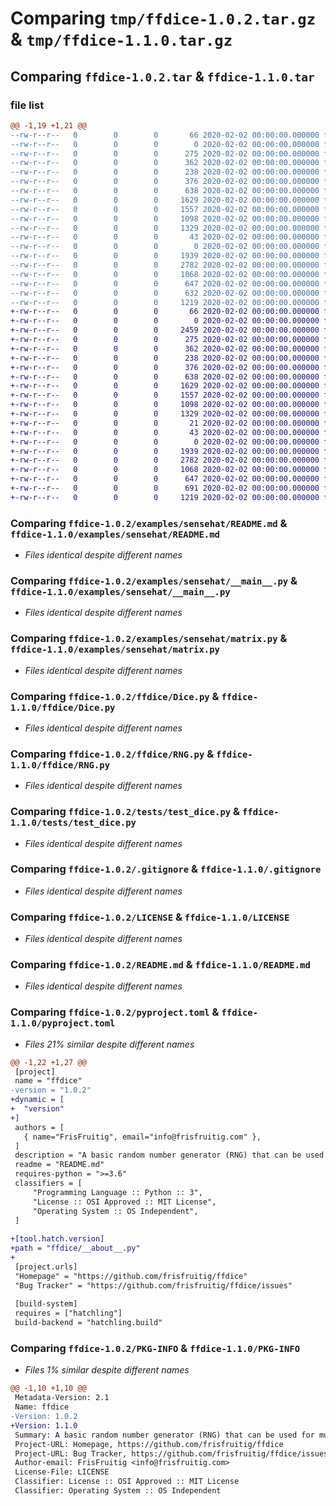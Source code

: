 # Comparing `tmp/ffdice-1.0.2.tar.gz` & `tmp/ffdice-1.1.0.tar.gz`

## Comparing `ffdice-1.0.2.tar` & `ffdice-1.1.0.tar`

### file list

```diff
@@ -1,19 +1,21 @@
--rw-r--r--   0        0        0       66 2020-02-02 00:00:00.000000 ffdice-1.0.2/.gitattributes
--rw-r--r--   0        0        0        0 2020-02-02 00:00:00.000000 ffdice-1.0.2/__init__.py
--rw-r--r--   0        0        0      275 2020-02-02 00:00:00.000000 ffdice-1.0.2/examples/basic/README.md
--rw-r--r--   0        0        0      362 2020-02-02 00:00:00.000000 ffdice-1.0.2/examples/basic/__main__.py
--rw-r--r--   0        0        0      238 2020-02-02 00:00:00.000000 ffdice-1.0.2/examples/colors/README.md
--rw-r--r--   0        0        0      376 2020-02-02 00:00:00.000000 ffdice-1.0.2/examples/colors/__main__.py
--rw-r--r--   0        0        0      638 2020-02-02 00:00:00.000000 ffdice-1.0.2/examples/sensehat/README.md
--rw-r--r--   0        0        0     1629 2020-02-02 00:00:00.000000 ffdice-1.0.2/examples/sensehat/__main__.py
--rw-r--r--   0        0        0     1557 2020-02-02 00:00:00.000000 ffdice-1.0.2/examples/sensehat/matrix.py
--rw-r--r--   0        0        0     1098 2020-02-02 00:00:00.000000 ffdice-1.0.2/ffdice/Dice.py
--rw-r--r--   0        0        0     1329 2020-02-02 00:00:00.000000 ffdice-1.0.2/ffdice/RNG.py
--rw-r--r--   0        0        0       43 2020-02-02 00:00:00.000000 ffdice-1.0.2/ffdice/__init__.py
--rw-r--r--   0        0        0        0 2020-02-02 00:00:00.000000 ffdice-1.0.2/tests/__init__.py
--rw-r--r--   0        0        0     1939 2020-02-02 00:00:00.000000 ffdice-1.0.2/tests/test_dice.py
--rw-r--r--   0        0        0     2782 2020-02-02 00:00:00.000000 ffdice-1.0.2/.gitignore
--rw-r--r--   0        0        0     1068 2020-02-02 00:00:00.000000 ffdice-1.0.2/LICENSE
--rw-r--r--   0        0        0      647 2020-02-02 00:00:00.000000 ffdice-1.0.2/README.md
--rw-r--r--   0        0        0      632 2020-02-02 00:00:00.000000 ffdice-1.0.2/pyproject.toml
--rw-r--r--   0        0        0     1219 2020-02-02 00:00:00.000000 ffdice-1.0.2/PKG-INFO
+-rw-r--r--   0        0        0       66 2020-02-02 00:00:00.000000 ffdice-1.1.0/.gitattributes
+-rw-r--r--   0        0        0        0 2020-02-02 00:00:00.000000 ffdice-1.1.0/__init__.py
+-rw-r--r--   0        0        0     2459 2020-02-02 00:00:00.000000 ffdice-1.1.0/.github/workflows/main.yml
+-rw-r--r--   0        0        0      275 2020-02-02 00:00:00.000000 ffdice-1.1.0/examples/basic/README.md
+-rw-r--r--   0        0        0      362 2020-02-02 00:00:00.000000 ffdice-1.1.0/examples/basic/__main__.py
+-rw-r--r--   0        0        0      238 2020-02-02 00:00:00.000000 ffdice-1.1.0/examples/colors/README.md
+-rw-r--r--   0        0        0      376 2020-02-02 00:00:00.000000 ffdice-1.1.0/examples/colors/__main__.py
+-rw-r--r--   0        0        0      638 2020-02-02 00:00:00.000000 ffdice-1.1.0/examples/sensehat/README.md
+-rw-r--r--   0        0        0     1629 2020-02-02 00:00:00.000000 ffdice-1.1.0/examples/sensehat/__main__.py
+-rw-r--r--   0        0        0     1557 2020-02-02 00:00:00.000000 ffdice-1.1.0/examples/sensehat/matrix.py
+-rw-r--r--   0        0        0     1098 2020-02-02 00:00:00.000000 ffdice-1.1.0/ffdice/Dice.py
+-rw-r--r--   0        0        0     1329 2020-02-02 00:00:00.000000 ffdice-1.1.0/ffdice/RNG.py
+-rw-r--r--   0        0        0       21 2020-02-02 00:00:00.000000 ffdice-1.1.0/ffdice/__about__.py
+-rw-r--r--   0        0        0       43 2020-02-02 00:00:00.000000 ffdice-1.1.0/ffdice/__init__.py
+-rw-r--r--   0        0        0        0 2020-02-02 00:00:00.000000 ffdice-1.1.0/tests/__init__.py
+-rw-r--r--   0        0        0     1939 2020-02-02 00:00:00.000000 ffdice-1.1.0/tests/test_dice.py
+-rw-r--r--   0        0        0     2782 2020-02-02 00:00:00.000000 ffdice-1.1.0/.gitignore
+-rw-r--r--   0        0        0     1068 2020-02-02 00:00:00.000000 ffdice-1.1.0/LICENSE
+-rw-r--r--   0        0        0      647 2020-02-02 00:00:00.000000 ffdice-1.1.0/README.md
+-rw-r--r--   0        0        0      691 2020-02-02 00:00:00.000000 ffdice-1.1.0/pyproject.toml
+-rw-r--r--   0        0        0     1219 2020-02-02 00:00:00.000000 ffdice-1.1.0/PKG-INFO
```

### Comparing `ffdice-1.0.2/examples/sensehat/README.md` & `ffdice-1.1.0/examples/sensehat/README.md`

 * *Files identical despite different names*

### Comparing `ffdice-1.0.2/examples/sensehat/__main__.py` & `ffdice-1.1.0/examples/sensehat/__main__.py`

 * *Files identical despite different names*

### Comparing `ffdice-1.0.2/examples/sensehat/matrix.py` & `ffdice-1.1.0/examples/sensehat/matrix.py`

 * *Files identical despite different names*

### Comparing `ffdice-1.0.2/ffdice/Dice.py` & `ffdice-1.1.0/ffdice/Dice.py`

 * *Files identical despite different names*

### Comparing `ffdice-1.0.2/ffdice/RNG.py` & `ffdice-1.1.0/ffdice/RNG.py`

 * *Files identical despite different names*

### Comparing `ffdice-1.0.2/tests/test_dice.py` & `ffdice-1.1.0/tests/test_dice.py`

 * *Files identical despite different names*

### Comparing `ffdice-1.0.2/.gitignore` & `ffdice-1.1.0/.gitignore`

 * *Files identical despite different names*

### Comparing `ffdice-1.0.2/LICENSE` & `ffdice-1.1.0/LICENSE`

 * *Files identical despite different names*

### Comparing `ffdice-1.0.2/README.md` & `ffdice-1.1.0/README.md`

 * *Files identical despite different names*

### Comparing `ffdice-1.0.2/pyproject.toml` & `ffdice-1.1.0/pyproject.toml`

 * *Files 21% similar despite different names*

```diff
@@ -1,22 +1,27 @@
 [project]
 name = "ffdice"
-version = "1.0.2"
+dynamic = [
+  "version"
+]
 authors = [
   { name="FrisFruitig", email="info@frisfruitig.com" },
 ]
 description = "A basic random number generator (RNG) that can be used for multiple purposes, such as rolling dice."
 readme = "README.md"
 requires-python = ">=3.6"
 classifiers = [
     "Programming Language :: Python :: 3",
     "License :: OSI Approved :: MIT License",
     "Operating System :: OS Independent",
 ]
 
+[tool.hatch.version]
+path = "ffdice/__about__.py"
+
 [project.urls]
 "Homepage" = "https://github.com/frisfruitig/ffdice"
 "Bug Tracker" = "https://github.com/frisfruitig/ffdice/issues"
 
 [build-system]
 requires = ["hatchling"]
 build-backend = "hatchling.build"
```

### Comparing `ffdice-1.0.2/PKG-INFO` & `ffdice-1.1.0/PKG-INFO`

 * *Files 1% similar despite different names*

```diff
@@ -1,10 +1,10 @@
 Metadata-Version: 2.1
 Name: ffdice
-Version: 1.0.2
+Version: 1.1.0
 Summary: A basic random number generator (RNG) that can be used for multiple purposes, such as rolling dice.
 Project-URL: Homepage, https://github.com/frisfruitig/ffdice
 Project-URL: Bug Tracker, https://github.com/frisfruitig/ffdice/issues
 Author-email: FrisFruitig <info@frisfruitig.com>
 License-File: LICENSE
 Classifier: License :: OSI Approved :: MIT License
 Classifier: Operating System :: OS Independent
```

